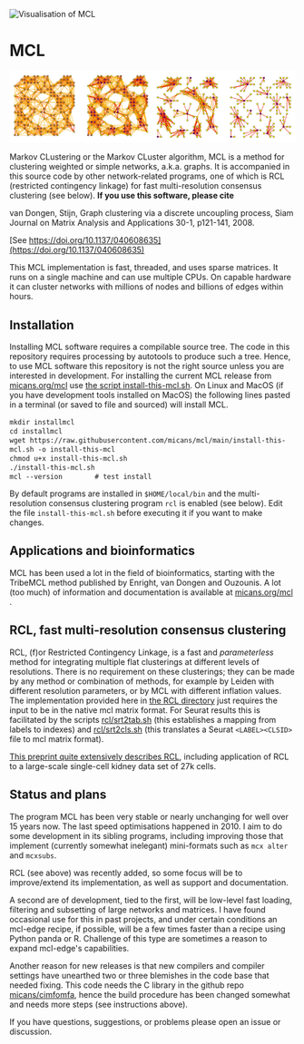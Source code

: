 
![Visualisation of MCL](https://github.com/micans/mcl/blob/master/img/fa_header_800_200.png)

# MCL

![Visualisation of MCL](/img/fa_header_800_200.png)

Markov CLustering or the Markov CLuster algorithm, MCL is a method
for clustering weighted or simple networks, a.k.a. graphs.  It is accompanied
in this source code by other network-related
programs, one of which is RCL (restricted contingency linkage) for fast
multi-resolution consensus clustering (see below).
**If you use this software, please cite**

van Dongen, Stijn, Graph clustering via a discrete uncoupling process, Siam
Journal on Matrix Analysis and Applications 30-1, p121-141, 2008.

[See https://doi.org/10.1137/040608635](https://doi.org/10.1137/040608635)

This MCL implementation is fast, threaded, and uses sparse matrices. It runs on a single
machine and can use multiple CPUs. On capable hardware it can cluster
networks with millions of nodes and billions of edges within hours.

## Installation
Installing MCL software requires a compilable source tree. The code in this
repository requires processing by autotools to produce such a tree.
Hence, to use MCL software this repository is not the right source unless
you are interested in development. For installing the current MCL release
from [micans.org/mcl](https://micans.org/mcl)
use [the script install-this-mcl.sh](install-this-mcl.sh). On Linux
and MacOS (if you have development tools installed on MacOS) the following
lines pasted in a terminal (or saved to file and sourced) will install MCL.

```
mkdir installmcl
cd installmcl
wget https://raw.githubusercontent.com/micans/mcl/main/install-this-mcl.sh -o install-this-mcl
chmod u+x install-this-mcl.sh
./install-this-mcl.sh
mcl --version        # test install
```

By default programs are installed in `$HOME/local/bin` and the multi-resolution
consensus clustering program `rcl` is enabled (see below). Edit the file `install-this-mcl.sh`
before executing it if you want to make changes.


## Applications and bioinformatics
MCL has been used a lot in the field of bioinformatics, starting with the TribeMCL
method published by Enright, van Dongen and Ouzounis.
A lot (too much) of information and documentation is available
at [micans.org/mcl](https://micans.org/mcl) .

## RCL, fast multi-resolution consensus clustering
RCL, (f)or Restricted Contingency Linkage, is a fast and *parameterless* method for integrating
multiple flat clusterings at different levels of resolutions. There is
no requirement on these clusterings; they can be made by any method or combination of methods,
for example by Leiden with different resolution parameters, or by MCL with
different inflation values.
The implementation provided here
in [the RCL directory](rcl) just requires the input to be in the native mcl
matrix format.
For Seurat results this is facilitated by the scripts
[rcl/srt2tab.sh](rcl/srt2tab.sh) (this establishes a mapping from labels to
indexes) and [rcl/srt2cls.sh](rcl/srt2cls.sh) (this translates a Seurat
`<LABEL><CLSID>` file to mcl matrix format).

[This preprint quite extensively describes RCL](https://www.biorxiv.org/content/10.1101/2022.10.09.511493v1),
including application of RCL to a large-scale single-cell kidney data set of 27k cells.


## Status and plans
The program MCL has been very stable or nearly unchanging for well over 15
years now. The last speed optimisations happened in 2010. I
aim to do some development in its sibling programs, including improving those
that implement (currently somewhat inelegant) mini-formats such as `mcx alter`
and `mcxsubs`.

RCL (see above) was recently added, so some focus will be to improve/extend its
implementation, as well as support and documentation.

A second are of development, tied to the first, will be
low-level fast loading, filtering and subsetting of large networks and matrices.
I have found occasional use for this in past projects, and under certain conditions
an mcl-edge recipe, if possible, will be a few times faster than a recipe using
Python panda or R. Challenge of this type are sometimes a reason
to expand mcl-edge's capabilities.

Another reason for new releases is that new compilers and
compiler settings have unearthed two or three blemishes in the code base that
needed fixing.
This code needs the C library in the github repo
[micans/cimfomfa](http://github.com/micans/cimfomfa),
hence the build procedure has been changed somewhat and needs more steps (see instructions above).

If you have questions, suggestions, or problems please open an issue or discussion.

